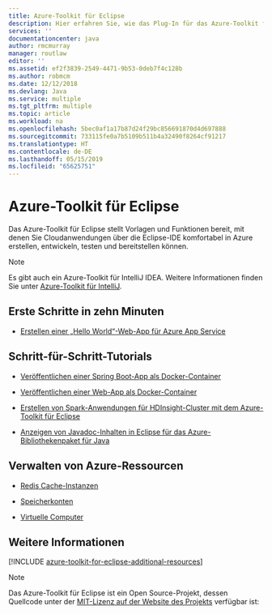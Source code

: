 ```yaml
---
title: Azure-Toolkit für Eclipse
description: Hier erfahren Sie, wie das Plug-In für das Azure-Toolkit für Eclipse Sie beim Erstellen und Bereitstellen von Cloudanwendungen in Azure unterstützt.
services: ''
documentationcenter: java
author: rmcmurray
manager: routlaw
editor: ''
ms.assetid: ef2f3839-2549-4471-9b53-0deb7f4c128b
ms.author: robmcm
ms.date: 12/12/2018
ms.devlang: Java
ms.service: multiple
ms.tgt_pltfrm: multiple
ms.topic: article
ms.workload: na
ms.openlocfilehash: 5bec0af1a17b87d24f29bc856691870d4d697888
ms.sourcegitcommit: 733115fe0a7b5109b511b4a32490f8264cf91217
ms.translationtype: HT
ms.contentlocale: de-DE
ms.lasthandoff: 05/15/2019
ms.locfileid: "65625751"
---
```

# <a name="azure-toolkit-for-eclipse"></a>Azure-Toolkit für Eclipse

Das Azure-Toolkit für Eclipse stellt Vorlagen und Funktionen bereit, mit denen Sie Cloudanwendungen über die Eclipse-IDE komfortabel in Azure erstellen, entwickeln, testen und bereitstellen können.

> [!NOTE]
> 
> Es gibt auch ein Azure-Toolkit für IntelliJ IDEA. Weitere Informationen finden Sie unter [Azure-Toolkit für IntelliJ](../intellij/azure-toolkit-for-intellij.md).
> 

## <a name="get-started-in-10-minutes"></a>Erste Schritte in zehn Minuten

* [Erstellen einer „Hello World“-Web-App für Azure App Service](azure-toolkit-for-eclipse-create-hello-world-web-app.md)

## <a name="step-by-step-tutorials"></a>Schritt-für-Schritt-Tutorials

* [Veröffentlichen einer Spring Boot-App als Docker-Container](azure-toolkit-for-eclipse-publish-spring-boot-docker-app.md)

* [Veröffentlichen einer Web-App als Docker-Container](azure-toolkit-for-eclipse-publish-as-docker-container.md)

* [Erstellen von Spark-Anwendungen für HDInsight-Cluster mit dem Azure-Toolkit für Eclipse](/azure/hdinsight/hdinsight-apache-spark-eclipse-tool-plugin)

* [Anzeigen von Javadoc-Inhalten in Eclipse für das Azure-Bibliothekenpaket für Java](azure-toolkit-for-eclipse-displaying-javadoc-content-for-azure-libraries.md)

## <a name="managing-azure-resources"></a>Verwalten von Azure-Ressourcen

* [Redis Cache-Instanzen](azure-toolkit-for-eclipse-managing-redis-caches-using-azure-explorer.md)

* [Speicherkonten](azure-toolkit-for-eclipse-managing-storage-accounts-using-azure-explorer.md)

* [Virtuelle Computer](azure-toolkit-for-eclipse-managing-virtual-machines-using-azure-explorer.md)

## <a name="whats-more"></a>Weitere Informationen

[!INCLUDE [azure-toolkit-for-eclipse-additional-resources](../includes/azure-toolkit-for-eclipse-additional-resources.md)]

> [!NOTE]
> 
> Das Azure-Toolkit für Eclipse ist ein Open Source-Projekt, dessen Quellcode unter der [MIT-Lizenz auf der Website des Projekts](https://github.com/microsoft/azure-tools-for-java) verfügbar ist:
> 

<!-- [Deploying large deployments](azure-toolkit-for-eclipse-deploying-large-deployments.md) -->
<!-- [How to Maintain Session Data with Session Affinity]: http://go.microsoft.com/fwlink/?LinkID=699539 -->
<!-- [How to Use Co-located Caching]: http://go.microsoft.com/fwlink/?LinkID=699542 -->
<!-- [How to Use Dedicated Caching]: http://go.microsoft.com/fwlink/?LinkID=699543 -->
<!-- [How to Use JMS with AMQP 1.0 in Azure with Eclipse]: http://go.microsoft.com/fwlink/?LinkID=699544 -->
<!-- [How to Use SSL Offloading]: http://go.microsoft.com/fwlink/?LinkID=699545 -->
<!-- [SSL Offloading]: http://go.microsoft.com/fwlink/?LinkID=699549 -->
<!-- [Using the Azure Service Runtime Library in JSP]: http://go.microsoft.com/fwlink/?LinkID=699551 -->
<!-- [How to Authenticate Web Users with Azure Access Control Service Using Eclipse]: /azure/active-directory/active-directory-java-authenticate-users-access-control-eclipse.md -->
<!-- [Debug a Java Web App on Azure in Eclipse]: /azure/app-service-web/app-service-web-debug-java-web-app-in-eclipse.md -->
<!-- [Debugging Azure Applications in Eclipse]: azure-toolkit-for-eclipse-debugging-azure-applications.md -->

<!-- Legacy MSDN URL = https://msdn.microsoft.com/library/azure/hh694271.aspx -->
